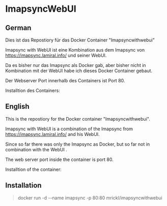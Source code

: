# ImapsyncWebUI


## German
Dies ist das Repostiory für das Docker Container "Imapsyncwithwebui"

Imapsync with WebUI ist eine Kombination aus dem Imapsync von https://imapsync.lamiral.info/ und seiner WebUI.

Da es bisher nur das Imapsync als Docker gab, aber bisher nicht in Kombination mit der WebUI habe ich dieses Docker Container gebaut.

Der Webserver Port innerhalb des Containers ist Port 80. 

Installtion des Containers: 

## English
This is the repostiory for the Docker container "Imapsyncwithwebui".

Imapsync with WebUI is a combination of the Imapsync from https://imapsync.lamiral.info/ and his WebUI.

Since so far there was only the Imapsync as Docker, but so far not in combination with the WebUI .

The web server port inside the container is port 80. 

Installtion of the container: 

## Installation
> docker run -d --name imapsync -p 80:80 mrickl/imapsyncwithwebui
